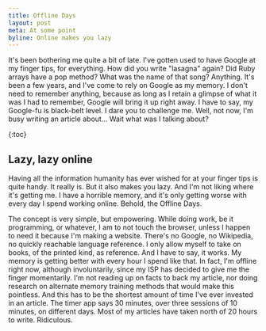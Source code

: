```yaml
---
title: Offline Days
layout: post
meta: At some point
byline: Online makes you lazy
---
```


It's been bothering me quite a bit of late. I've gotten used to have Google at my finger tips, for everything. How did you write "lasagna" again? Did Ruby arrays have a pop method? What was the name of that song? Anything. It's been a few years, and I've come to rely on Google as my memory. I don't need to remember anything, because as long as I retain a glimpse of what it was I had to remember, Google will bring it up right away. I have to say, my Google-fu is black-belt level. I dare you to challenge me. Well, not now, I'm busy writing an article about... Wait what was I talking about?

{:toc}

## Lazy, lazy online

Having all the information humanity has ever wished for at your finger tips is quite handy. It really is. But it also makes you lazy. And I'm not liking where it's getting me. I have a horrible memory, and it's only getting worse with every day I spend working online. Behold, the Offline Days.

The concept is very simple, but empowering. While doing work, be it programming, or whatever, I am to not touch the browser, unless I happen to need it because I'm making a website. There's no Google, no Wikipedia, no quickly reachable language reference. I only allow myself to take on books, of the printed kind, as reference. And I have to say, it works. My memory is getting better with every hour I spend like that. In fact, I'm offline right now, although involuntarily, since my ISP has decided to give me the finger momentarily. I'm not reading up on facts to back my article, nor doing research on alternate memory training methods that would make this pointless. And this has to be the shortest amount of time I've ever invested in an article. The timer app says 30 minutes, over three sessions of 10 minutes, on different days. Most of my articles have taken north of 20 hours to write. Ridiculous.
